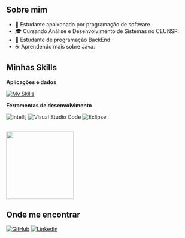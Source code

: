 ## Sobre mim

- 🤔 Estudante apaixonado por programação de software.
- 🎓 Cursando Análise e Desenvolvimento de Sistemas no CEUNSP.
- 🌱 Estudante de programação BackEnd.
- ☕ Aprendendo mais sobre Java.

## Minhas Skills

**Aplicações e dados**

[![My Skills](https://skillicons.dev/icons?i=java,angular,spring,wasm)](https://skillicons.dev)

**Ferramentas de desenvolvimento**

![Intellij](https://img.shields.io/badge/-Intellij-333333?style=flat&logo=intellij-idea&logoColor=00000)
![Visual Studio Code](https://img.shields.io/badge/-Visual%20Studio%20Code-333333?style=flat&logo=visual-studio-code&logoColor=007ACC)
![Eclipse](https://img.shields.io/badge/-Eclipse-333333?style=flat&logo=eclipse-ide&logoColor=2C2255)


<br/>

<a href="https://github.com/LuisDavisCode" title="Perfil de Luis">
  <img height="180em" src="https://github-readme-stats.vercel.app/api?username=LuisDavisCode&theme=dark&show_icons=true" />
</a>

## Onde me encontrar

[![GitHub](https://img.shields.io/badge/GitHub-100000?style=for-the-badge&logo=github&logoColor=white)](https://github.com/LuisDavisCode)
[![LinkedIn](https://img.shields.io/badge/LinkedIn-0077B5?style=for-the-badge&logo=linkedin&logoColor=white)](https://www.linkedin.com/in/luisdaviscode/)
